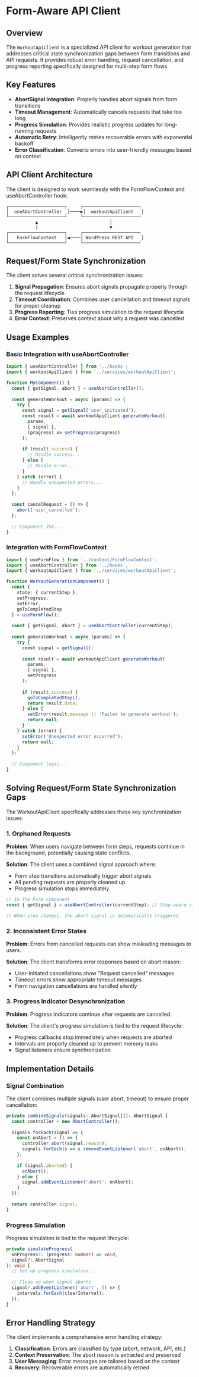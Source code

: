 # Form-Aware API Client

## Overview

The `WorkoutApiClient` is a specialized API client for workout generation that addresses critical state synchronization gaps between form transitions and API requests. It provides robust error handling, request cancellation, and progress reporting specifically designed for multi-step form flows.

## Key Features

- **AbortSignal Integration**: Properly handles abort signals from form transitions
- **Timeout Management**: Automatically cancels requests that take too long
- **Progress Simulation**: Provides realistic progress updates for long-running requests
- **Automatic Retry**: Intelligently retries recoverable errors with exponential backoff
- **Error Classification**: Converts errors into user-friendly messages based on context

## API Client Architecture

The client is designed to work seamlessly with the FormFlowContext and useAbortController hook:

```
┌─────────────────────┐     ┌─────────────────────┐
│  useAbortController  │────▶│  workoutApiClient   │
└─────────────────────┘     └─────────────────────┘
           ▲                           │
           │                           ▼
┌─────────────────────┐     ┌─────────────────────┐
│   FormFlowContext   │◀────│ WordPress REST API   │
└─────────────────────┘     └─────────────────────┘
```

## Request/Form State Synchronization

The client solves several critical synchronization issues:

1. **Signal Propagation**: Ensures abort signals propagate properly through the request lifecycle
2. **Timeout Coordination**: Combines user cancellation and timeout signals for proper cleanup
3. **Progress Reporting**: Ties progress simulation to the request lifecycle
4. **Error Context**: Preserves context about why a request was cancelled

## Usage Examples

### Basic Integration with useAbortController

```typescript
import { useAbortController } from '../hooks';
import { workoutApiClient } from '../services/workoutApiClient';

function MyComponent() {
  const { getSignal, abort } = useAbortController();
  
  const generateWorkout = async (params) => {
    try {
      const signal = getSignal('user_initiated');
      const result = await workoutApiClient.generateWorkout(
        params, 
        { signal },
        (progress) => setProgress(progress)
      );
      
      if (result.success) {
        // Handle success...
      } else {
        // Handle error...
      }
    } catch (error) {
      // Handle unexpected errors...
    }
  };
  
  const cancelRequest = () => {
    abort('user_cancelled');
  };
  
  // Component JSX...
}
```

### Integration with FormFlowContext

```typescript
import { useFormFlow } from '../context/FormFlowContext';
import { useAbortController } from '../hooks';
import { workoutApiClient } from '../services/workoutApiClient';

function WorkoutGenerationComponent() {
  const { 
    state: { currentStep },
    setProgress,
    setError,
    goToCompletedStep
  } = useFormFlow();
  
  const { getSignal, abort } = useAbortController(currentStep);
  
  const generateWorkout = async (params) => {
    try {
      const signal = getSignal();
      
      const result = await workoutApiClient.generateWorkout(
        params,
        { signal },
        setProgress
      );
      
      if (result.success) {
        goToCompletedStep();
        return result.data;
      } else {
        setError(result.message || 'Failed to generate workout');
        return null;
      }
    } catch (error) {
      setError('Unexpected error occurred');
      return null;
    }
  };
  
  // Component logic...
}
```

## Solving Request/Form State Synchronization Gaps

The WorkoutApiClient specifically addresses these key synchronization issues:

### 1. Orphaned Requests

**Problem**: When users navigate between form steps, requests continue in the background, potentially causing state conflicts.

**Solution**: The client uses a combined signal approach where:
- Form step transitions automatically trigger abort signals
- All pending requests are properly cleaned up
- Progress simulation stops immediately

```typescript
// In the Form component
const { getSignal } = useAbortController(currentStep); // Step-aware signal

// When step changes, the abort signal is automatically triggered
```

### 2. Inconsistent Error States

**Problem**: Errors from cancelled requests can show misleading messages to users.

**Solution**: The client transforms error responses based on abort reason:
- User-initiated cancellations show "Request cancelled" messages
- Timeout errors show appropriate timeout messages
- Form navigation cancellations are handled silently

### 3. Progress Indicator Desynchronization

**Problem**: Progress indicators continue after requests are cancelled.

**Solution**: The client's progress simulation is tied to the request lifecycle:
- Progress callbacks stop immediately when requests are aborted
- Intervals are properly cleaned up to prevent memory leaks
- Signal listeners ensure synchronization

## Implementation Details

### Signal Combination

The client combines multiple signals (user abort, timeout) to ensure proper cancellation:

```typescript
private combineSignals(signals: AbortSignal[]): AbortSignal {
  const controller = new AbortController();
  
  signals.forEach(signal => {
    const onAbort = () => {
      controller.abort(signal.reason);
      signals.forEach(s => s.removeEventListener('abort', onAbort));
    };
    
    if (signal.aborted) {
      onAbort();
    } else {
      signal.addEventListener('abort', onAbort);
    }
  });
  
  return controller.signal;
}
```

### Progress Simulation

Progress simulation is tied to the request lifecycle:

```typescript
private simulateProgress(
  onProgress?: (progress: number) => void,
  signal?: AbortSignal
): void {
  // Set up progress simulation...
  
  // Clean up when signal aborts
  signal?.addEventListener('abort', () => {
    intervals.forEach(clearInterval);
  });
}
```

## Error Handling Strategy

The client implements a comprehensive error handling strategy:

1. **Classification**: Errors are classified by type (abort, network, API, etc.)
2. **Context Preservation**: The abort reason is extracted and preserved
3. **User Messaging**: Error messages are tailored based on the context
4. **Recovery**: Recoverable errors are automatically retried 
